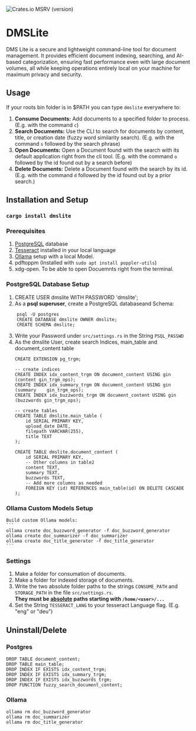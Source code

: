 ![Crates.io MSRV (version)](https://img.shields.io/crates/msrv/dmslite/:version)
# DMSLite
DMS Lite is a secure and lightweight command-line tool for document management. It provides efficient document indexing, searching, and AI-based categorization, ensuring fast performance even with large document volumes, all while keeping operations entirely local on your machine for maximum privacy and security.

## Usage
If your roots bin folder is in $PATH you can type `dmslite` everywhere to:
1. __Consume Documents:__ Add documents to a specified folder to process. (E.g. with the command `c`)
2. __Search Documents:__ Use the CLI to search for documents by content, title, or creation date (fuzzy word similarity search). (E.g. with the command `s` followed by the search phrase)
3. __Open Documents:__ Open a Document found with the search with its default application right from the cli tool. (E.g. with the command `o` followed by the id found out by a search before)
4. __Delete Documents:__ Delete a Document found with the search by its id. (E.g. with the command `d` followed by the id found out by a prior search.)

## Installation and Setup

### `cargo install dmslite`

### Prerequisites
1. [PostgreSQL](https://www.postgresql.org/) database
2. [Tesseract](https://github.com/tesseract-ocr/tesseract) installed in your local language
3. [Ollama](https://ollama.com/) setup with a local Model.
4. pdftoppm (Installed with `sudo apt install poppler-utils`)
5. xdg-open. To be able to open Docuemnts right from the terminal.

### PostgreSQL Database Setup
1. CREATE USER dmslite WITH PASSWORD 'dmslite';
2. As a __psql superuser__, create a PostgreSQL databaseand Schema:
```
    psql -U postgres
    CREATE DATABASE dmslite OWNER dmslite;
    CREATE SCHEMA dmslite;
```
3. Write your Password under `src/settings.rs` in the String `PSQL_PASSWD`
4. As the dmslite User, create search Indices, main_table and document_content table
    ```
    CREATE EXTENSION pg_trgm;

    -- create indices
    CREATE INDEX idx_content_trgm ON document_content USING gin (content gin_trgm_ops);
    CREATE INDEX idx_summary_trgm ON document_content USING gin (summary    gin_trgm_ops);
    CREATE INDEX idx_buzzwords_trgm ON document_content USING gin (buzzwords gin_trgm_ops);

    -- create tables
    CREATE TABLE dmslite.main_table (
        id SERIAL PRIMARY KEY,
        upload_date DATE,
        filepath VARCHAR(255),
        title TEXT
    );

    CREATE TABLE dmslite.document_content (
        id SERIAL PRIMARY KEY,
        -- Other columns in table2
        content TEXT,
        summary TEXT,
        buzzwords TEXT,
        -- Add more columns as needed
        FOREIGN KEY (id) REFERENCES main_table(id) ON DELETE CASCADE
    );
    ```

### Ollama Custom Models Setup

    Build custom Ollama models:
    ```
    ollama create doc_buzzword_generator -f doc_buzzword_generator
    ollama create doc_summarizer -f doc_summarizer
    ollama create doc_title_generator -f doc_title_generator
    ```

### Settings
1. Make a folder for consumation of documents.
2. Make a folder for indexed storage of documents.
3. Write the two absolute folder paths to the strings `CONSUME_PATH` and `STORAGE_PATH` in the file `src/settings.rs`. \
 __They must be <u>absolute</u> paths starting with `/home/<user>/...`__
4. Set the String `TESSERACT_LANG` to your tesseract Language flag. (E.g. "eng" or "deu")

## Uninstall/Delete

### Postgres

```
DROP TABLE document_content;
DROP TABLE main_table;
DROP INDEX IF EXISTS idx_content_trgm;
DROP INDEX IF EXISTS idx_summary_trgm;
DROP INDEX IF EXISTS idx_buzzwords_trgm;
DROP FUNCTION fuzzy_search_document_content;
```

### Ollama
```
ollama rm doc_buzzword_generator
ollama rm doc_summarizer
ollama rm doc_title_generator
```